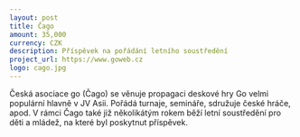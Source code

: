 ```yaml
---
layout: post
title: Čago
amount: 35,000
currency: CZK
description: Příspěvek na pořádání letního soustředění
project_url: https://www.goweb.cz
logo: cago.jpg
---
```


Česká asociace go (Čago) se věnuje propagaci deskové hry Go velmi populární hlavně v JV Asii. Pořádá turnaje, semináře, sdružuje české hráče, apod. V rámci Čago také již několikátým rokem běží letní soustředění pro děti a mládež, na které byl poskytnut příspěvek. 
